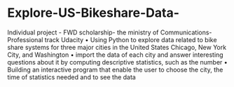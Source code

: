 # Explore-US-Bikeshare-Data-
Individual project - FWD scholarship- the ministry of Communications- Professional track Udacity • Using Python to explore data related to bike share systems for three major cities in the United States Chicago, New York City, and Washington • import the data of each city and answer interesting questions about it by computing descriptive statistics, such as the number • Building an interactive program that enable the user to choose the city, the time of statistics needed and to see the data
